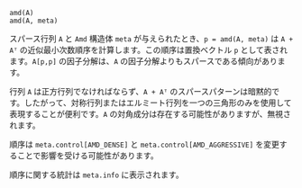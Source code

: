 ```
amd(A)
amd(A, meta)
```

スパース行列 `A` と `Amd` 構造体 `meta` が与えられたとき、`p = amd(A, meta)` は `A + Aᵀ` の近似最小次数順序を計算します。この順序は置換ベクトル `p` として表されます。`A[p,p]` の因子分解は、`A` の因子分解よりもスパースである傾向があります。

行列 `A` は正方行列でなければならず、`A + Aᵀ` のスパースパターンは暗黙的です。したがって、対称行列またはエルミート行列を一つの三角形のみを使用して表現することが便利です。`A` の対角成分は存在する可能性がありますが、無視されます。

順序は `meta.control[AMD_DENSE]` と `meta.control[AMD_AGGRESSIVE]` を変更することで影響を受ける可能性があります。

順序に関する統計は `meta.info` に表示されます。

